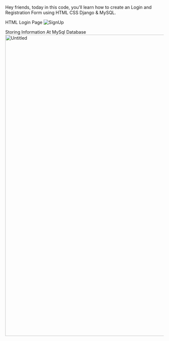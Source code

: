 
Hey friends, today in this  code, you’ll learn how to create an  Login and Registration Form using HTML CSS Django & MySQL.

HTML Login Page
![SignUp](https://user-images.githubusercontent.com/110014127/194775034-8ca24416-88d6-4cff-b19f-d2d265ee5e4c.jpg)

Storing Information At MySql Database
<img width="960" alt="Untitled" src="https://user-images.githubusercontent.com/110014127/194775116-db81d1a1-258c-41b0-b3fb-cf40117a95e8.png">






